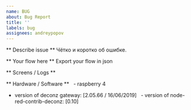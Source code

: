```yaml
---
name: BUG
about: Bug Report
title: ''
labels: bug
assignees: andreypopov
---
```


** Describe issue **
Чётко и коротко об ошибке.

** Your flow here **
Export your flow in json 

** Screens / Logs **


** Hardware / Software **
  - raspberry 4   
  - version of deconz gateway: [2.05.66 / 16/06/2019] 
  - version of node-red-contrib-deconz: [0.10]

    

